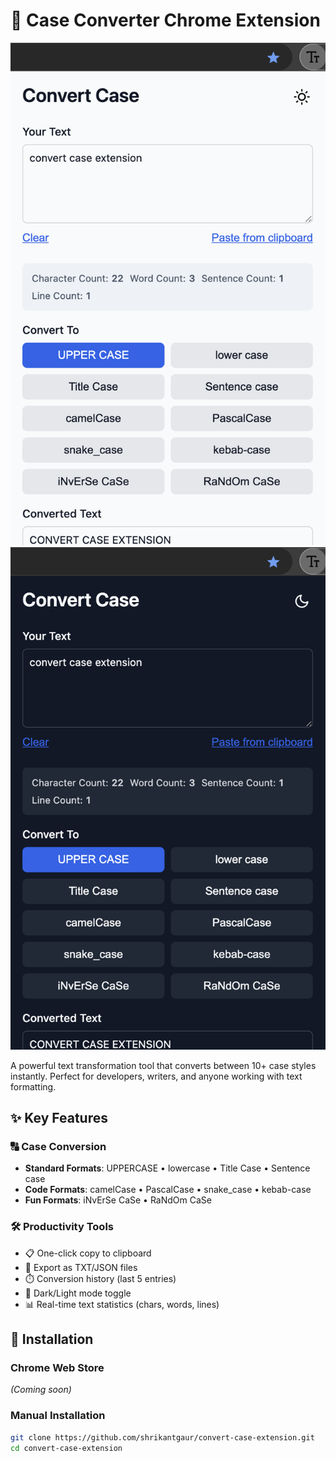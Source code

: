 # 📝 Case Converter Chrome Extension

![Light Mode Preview](assets/screenshot-popup-body-light.png) 
![Dark Mode Preview](assets/screenshot-popup-body-dark.png)

A powerful text transformation tool that converts between 10+ case styles instantly. Perfect for developers, writers, and anyone working with text formatting.

## ✨ Key Features

### 🔠 Case Conversion
- **Standard Formats**: UPPERCASE • lowercase • Title Case • Sentence case
- **Code Formats**: camelCase • PascalCase • snake_case • kebab-case
- **Fun Formats**: iNvErSe CaSe • RaNdOm CaSe

### 🛠️ Productivity Tools
- 📋 One-click copy to clipboard
- 💾 Export as TXT/JSON files
- ⏱️ Conversion history (last 5 entries)
- 🌙 Dark/Light mode toggle
- 📊 Real-time text statistics (chars, words, lines)

## 🚀 Installation

### Chrome Web Store
*(Coming soon)*

### Manual Installation
```bash
git clone https://github.com/shrikantgaur/convert-case-extension.git
cd convert-case-extension